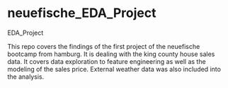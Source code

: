 # neuefische_EDA_Project
EDA_Project

This repo covers the findings of the first project of the neuefische bootcamp from hamburg. It is dealing with the king county house sales data. It covers data exploration to feature engineering as well as the modeling of the sales price. External weather data was also included into the analysis.
